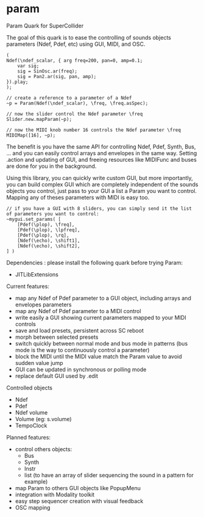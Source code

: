 # param

Param Quark for SuperCollider

The goal of this quark is to ease the controlling of sounds objects parameters (Ndef, Pdef, etc) using GUI, MIDI, and OSC.

```
(
Ndef(\ndef_scalar, { arg freq=200, pan=0, amp=0.1;
	var sig;
	sig = SinOsc.ar(freq);
	sig = Pan2.ar(sig, pan, amp);
}).play;
);

// create a reference to a parameter of a Ndef
~p = Param(Ndef(\ndef_scalar), \freq, \freq.asSpec);

// now the slider control the Ndef parameter \freq
Slider.new.mapParam(~p);

// now the MIDI knob number 16 controls the Ndef parameter \freq
MIDIMap([16], ~p); 
```

The benefit is you have the same API for controlling Ndef, Pdef, Synth, Bus, ... and you can easily control arrays and envelopes in the same way. Setting .action and updating of GUI, and freeing resources like MIDIFunc and buses are done for you in the background.

Using this library, you can quickly write custom GUI, but more importantly, you can build complex GUI which are completely independent of the sounds objects you control, just pass to your GUI a list a Param you want to control. Mapping any of theses parameters with MIDI is easy too.

```
// if you have a GUI with 8 sliders, you can simply send it the list of parameters you want to control:
~mygui.set_params( [
	[Pdef(\plop), \freq],
	[Pdef(\plop), \lpfreq],
	[Pdef(\plop), \rq],
	[Ndef(\echo), \shift1],
	[Ndef(\echo), \shift2],
] )
```

Dependencies : please install the following quark before trying Param:
- JITLibExtensions

Current features:
- map any Ndef of Pdef parameter to a GUI object, including arrays and envelopes parameters
- map any Ndef of Pdef parameter to a MIDI control
- write easily a GUI showing current parameters mapped to your MIDI controls
- save and load presets, persistent across SC reboot
- morph between selected presets
- switch quickly between normal mode and bus mode in patterns (bus mode is the way to continuously control a parameter)
- block the MIDI until the MIDI value match the Param value to avoid sudden value jump
- GUI can be updated in synchronous or polling mode
- replace default GUI used by .edit

Controlled objects
- Ndef
- Pdef
- Ndef volume
- Volume (eg: s.volume)
- TempoClock


Planned features:
- control others objects:
	- Bus
	- Synth
	- Instr
	- list (to have an array of slider sequencing the sound in a pattern for example)
- map Param to others GUI objects like PopupMenu
- integration with Modality toolkit
- easy step sequencer creation with visual feedback
- OSC mapping

